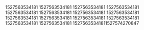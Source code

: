 1527563534181
1527563534181
1527563534181
1527563534181
1527563534181
1527563534181
1527563534181
1527563534181
1527563534181
1527563534181
1527563534181
1527563534181
1527563534181
1527563534181
15275635341811527574270847